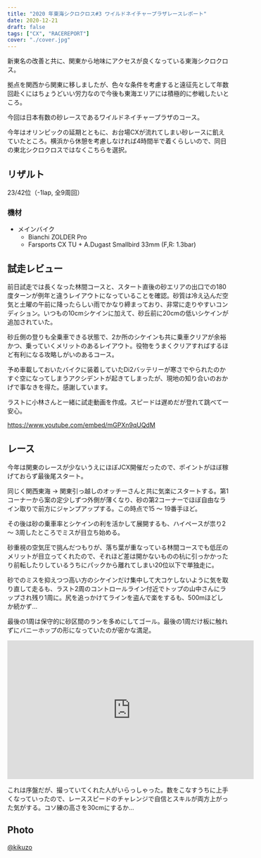 ```yaml
---
title: "2020 年東海シクロクロス#3 ワイルドネイチャープラザレースレポート"
date: 2020-12-21
draft: false
tags: ["CX", "RACEREPORT"]
cover: "./cover.jpg"
---
```


新東名の改善と共に、関東から地味にアクセスが良くなっている東海シクロクロス。

拠点を関西から関東に移しましたが、色々な条件を考慮すると遠征先として年数回赴くにはちょうどいい労力なので今後も東海エリアには積極的に参戦したいところ。

今回は日本有数の砂レースであるワイルドネイチャープラザのコース。

今年はオリンピックの延期とともに、お台場CXが流れてしまい砂レースに飢えていたところ。横浜から休憩を考慮しなければ4時間半で着くらしいので、同日の東北シクロクロスではなくこちらを選択。

## リザルト

23/42位（-1lap, 全9周回）

### 機材

- メインバイク
  - Bianchi ZOLDER Pro
  - Farsports CX TU + A.Dugast Smallbird 33mm (F,R: 1.3bar)

## 試走レビュー

前日試走では長くなった林間コースと、スタート直後の砂エリアの出口での180度ターンが例年と違うレイアウトになっていることを確認。砂質は冷え込んだ空気と土曜の午前に降ったらしい雨でかなり締まっており、非常に走りやすいコンディション。いつもの10cmシケインに加えて、砂丘前に20cmの低いシケインが追加されていた。

砂丘側の登りも全乗車できる状態で、2か所のシケインも共に乗車クリアが余裕かつ、乗っていくメリットのあるレイアウト。役物をうまくクリアすればするほど有利になる攻略しがいのあるコース。

予め車載しておいたバイクに装着していたDi2バッテリーが寒さでやられたのかすぐ空になってしまうアクシデントが起きてしまったが、現地の知り合いのおかげで事なきを得た。感謝しています。

ラストに小林さんと一緒に試走動画を作成。スピードは遅めだが登れて跳べて一安心。

https://www.youtube.com/embed/mGPXn9qUQdM

## レース

今年は関東のレースが少ないうえにほぼJCX開催だったので、ポイントがほぼ稼げておらず最後尾スタート。

同じく関西東海 → 関東引っ越しのオッチーさんと共に気楽にスタートする。第1コーナーから案の定少しずつ外側が薄くなり、砂の第2コーナーでほぼ自由なライン取りで前方にジャンプアップする。この時点で15 ～ 19番手ほど。

その後は砂の乗車率とシケインの利を活かして展開するも、ハイペースが祟り2 ～ 3周したところでミスが目立ち始める。

砂重視の空気圧で挑んだつもりが、落ち葉が重なっている林間コースでも低圧のメリットが目立ってくれたので、それほど差は開かないものの杭に引っかかったり前転したりしているうちにパックから離れてしまい20位以下で単独走に。

砂でのミスを抑えつつ高い方のシケインだけ集中して大コケしないように気を取り直して走るも、ラスト2周のコントロールライン付近でトップの山中さんにラップされ残り1周に。尻を追っかけてラインを盗んで楽をするも、500mほどしか続かず…

最後の1周は保守的に砂区間のランを多めにしてゴール。最後の1周だけ板に触れずにバニーホップの形になっていたのが密かな満足。

<iframe width="560" height="315" src="https://www.youtube.com/embed/BCipQMhY_Kk?t=1059" title="YouTube video player" frameborder="0" allow="accelerometer; autoplay; clipboard-write; encrypted-media; gyroscope; picture-in-picture" allowfullscreen></iframe>

これは序盤だが、撮っていてくれた人がいらっしゃった。数をこなすうちに上手くなっていったので、レーススピードのチャレンジで自信とスキルが両方上がった気がする。コソ練の高さを30cmにするか…

## Photo

[@kikuzo](https://twitter.com/ratsCRZ)
